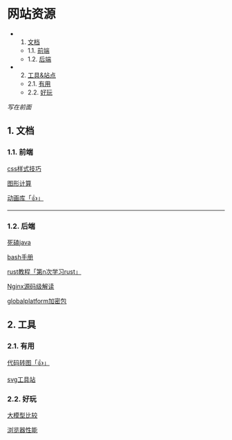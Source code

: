 
<h1>网站资源</h1>

* 1. [文档](#first)
    * 1.1. [前端](#firstPOne)
    * 1.2. [后端](#firstPTwo) 

* 2. [工具&站点](#second)
    * 2.1. [有用](#secondPOne)
    * 2.2. [好玩](#secondPTwo)

*写在前面*

## 1.  <a name='first'></a> 文档

### 1.1. <a name='firstPOne'></a> 前端


[css样式技巧](https://css-tricks.com/)

[图形计算](https://www.desmos.com/calculator?lang=zh-CN)

[动画库「👍」](https://animejs.com/)

---

### 1.2. <a name='firstPTwo'></a> 后端

[死磕java](https://www.skjava.com/sike-java)

[bash手册](https://chegva.com/ueditor/php/upload/file/20180103/1514968607814189.pdf)


[rust教程「第n次学习rust」](https://kaisery.github.io/trpl-zh-cn/)

[Nginx源码级解读](https://www.kancloud.cn/digest/understandingnginx/202587)

[globalplatform加密包](https://pinpasjc.win.tue.nl/docs/apis/gp211/org/globalplatform/)

## 2.  <a name='second'></a> 工具
### 2.1. <a name='secondPOne'></a> 有用

[代码转图「👍」](https://carbon.now.sh)

[svg工具站](https://www.svgrepo.com/)

### 2.2. <a name='secondPTwo'></a> 好玩

[大模型比较](https://beta.lmarena.ai/)

[浏览器性能](https://browserbench.org/)